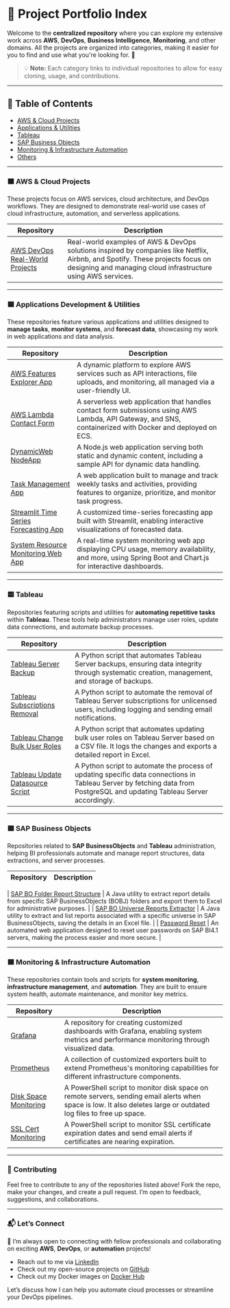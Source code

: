 # 📂 **Project Portfolio Index**

Welcome to the **centralized repository** where you can explore my extensive work across **AWS**, **DevOps**, **Business Intelligence**, **Monitoring**, and other domains. All the projects are organized into categories, making it easier for you to find and use what you're looking for. 🚀

> 💡 **Note:** Each category links to individual repositories to allow for easy cloning, usage, and contributions.

---

## 📑 **Table of Contents**

- [AWS & Cloud Projects](#aws--cloud-projects)
- [Applications & Utilities](#applications--utilities)
- [Tableau](#tableau)
- [SAP Business Objects](#sap-business-objects)
- [Monitoring & Infrastructure Automation](#monitoring--infrastructure-automation)
- [Others](#others)

---

### 🟧 **AWS & Cloud Projects**

These projects focus on AWS services, cloud architecture, and DevOps workflows. They are designed to demonstrate real-world use cases of cloud infrastructure, automation, and serverless applications.

| **Repository** | **Description** |
|----------------|-----------------|
| [AWS DevOps Real-World Projects](https://github.com/swapnilyavalkar/aws-devops-realworld-projects) | Real-world examples of AWS & DevOps solutions inspired by companies like Netflix, Airbnb, and Spotify. These projects focus on designing and managing cloud infrastructure using AWS services. |

---

### 🟦 **Applications Development & Utilities**

These repositories feature various applications and utilities designed to **manage tasks**, **monitor systems**, and **forecast data**, showcasing my work in web applications and data analysis.

| **Repository** | **Description** |
|----------------|-----------------|
| [AWS Features Explorer App](https://github.com/swapnilyavalkar/aws-features-explorer-app) | A dynamic platform to explore AWS services such as API interactions, file uploads, and monitoring, all managed via a user-friendly UI. |
| [AWS Lambda Contact Form](https://github.com/swapnilyavalkar/aws-lambda-contact-form) | A serverless web application that handles contact form submissions using AWS Lambda, API Gateway, and SNS, containerized with Docker and deployed on ECS. |
| [DynamicWeb NodeApp](https://github.com/swapnilyavalkar/dynamicweb-nodeapp) | A Node.js web application serving both static and dynamic content, including a sample API for dynamic data handling. |
| [Task Management App](https://github.com/swapnilyavalkar/task-management-app) | A web application built to manage and track weekly tasks and activities, providing features to organize, prioritize, and monitor task progress. |
| [Streamlit Time Series Forecasting App](https://github.com/swapnilyavalkar/streamlit-time-series-forecasting-app) | A customized time-series forecasting app built with Streamlit, enabling interactive visualizations of forecasted data. |
| [System Resource Monitoring Web App](https://github.com/swapnilyavalkar/system-resource-monitoring-web-app) | A real-time system monitoring web app displaying CPU usage, memory availability, and more, using Spring Boot and Chart.js for interactive dashboards. |

---

### 🟨 **Tableau**

Repositories featuring scripts and utilities for **automating repetitive tasks** within **Tableau**. These tools help administrators manage user roles, update data connections, and automate backup processes.

| **Repository** | **Description** |
|----------------|-----------------|
| [Tableau Server Backup](https://github.com/swapnilyavalkar/tableau-server-backup) | A Python script that automates Tableau Server backups, ensuring data integrity through systematic creation, management, and storage of backups. |
| [Tableau Subscriptions Removal](https://github.com/swapnilyavalkar/tableau-subscriptions-removal) | A Python script to automate the removal of Tableau Server subscriptions for unlicensed users, including logging and sending email notifications. |
| [Tableau Change Bulk User Roles](https://github.com/swapnilyavalkar/tableau-change-bulk-user-roles) | A Python script that automates updating bulk user roles on Tableau Server based on a CSV file. It logs the changes and exports a detailed report in Excel. |
| [Tableau Update Datasource Script](https://github.com/swapnilyavalkar/tableau-update-datasource-script) | A Python script to automate the process of updating specific data connections in Tableau Server by fetching data from PostgreSQL and updating Tableau Server accordingly. |

---

### 🟩 **SAP Business Objects**

Repositories related to **SAP BusinessObjects** and **Tableau** administration, helping BI professionals automate and manage report structures, data extractions, and server processes.

| **Repository** | **Description** |
|----------------|-----------------|

| [SAP BO Folder Report Structure](https://github.com/swapnilyavalkar/sap-bo-folder-report-structure) | A Java utility to extract report details from specific SAP BusinessObjects (BOBJ) folders and export them to Excel for administrative purposes. |
| [SAP BO Universe Reports Extractor](https://github.com/swapnilyavalkar/sap-bo-universe-reports-extractor) | A Java utility to extract and list reports associated with a specific universe in SAP BusinessObjects, saving the details in an Excel file. |
| [Password Reset](https://github.com/swapnilyavalkar/passwordreset) | An automated web application designed to reset user passwords on SAP BI4.1 servers, making the process easier and more secure. |

---

### 🟦 **Monitoring & Infrastructure Automation**

These repositories contain tools and scripts for **system monitoring**, **infrastructure management**, and **automation**. They are built to ensure system health, automate maintenance, and monitor key metrics.

| **Repository** | **Description** |
|----------------|-----------------|
| [Grafana](https://github.com/swapnilyavalkar/grafana) | A repository for creating customized dashboards with Grafana, enabling system metrics and performance monitoring through visualized data. |
| [Prometheus](https://github.com/swapnilyavalkar/prometheus) | A collection of customized exporters built to extend Prometheus's monitoring capabilities for different infrastructure components. |
| [Disk Space Monitoring](https://github.com/swapnilyavalkar/disk-space-monitoring) | A PowerShell script to monitor disk space on remote servers, sending email alerts when space is low. It also deletes large or outdated log files to free up space. |
| [SSL Cert Monitoring](https://github.com/swapnilyavalkar/ssl-cert-monitoring) | A PowerShell script to monitor SSL certificate expiration dates and send email alerts if certificates are nearing expiration. |

---

### 📝 **Contributing**

Feel free to contribute to any of the repositories listed above! Fork the repo, make your changes, and create a pull request. I’m open to feedback, suggestions, and collaborations.

---

### 📬 **Let’s Connect**

💬 I’m always open to connecting with fellow professionals and collaborating on exciting **AWS**, **DevOps**, or **automation** projects!
- Reach out to me via [LinkedIn](https://www.linkedin.com/in/swapnilyavalkar)
- Check out my open-source projects on [GitHub](https://github.com/swapnilyavalkar)
- Check out my Docker images on [Docker Hub](https://hub.docker.com/u/swapnilyavalkar) 

Let’s discuss how I can help you automate cloud processes or streamline your DevOps pipelines.